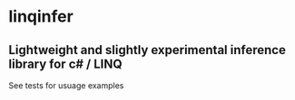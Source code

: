 # linqinfer

## Lightweight and slightly experimental inference library for c# / LINQ

See tests for usuage examples